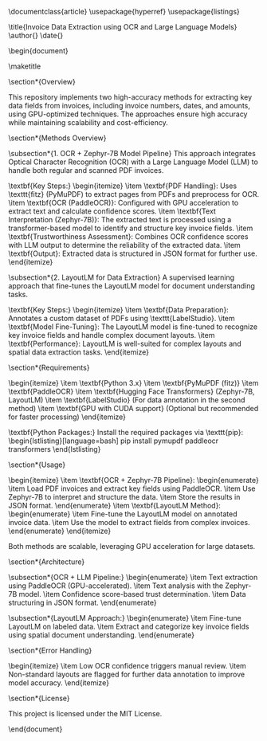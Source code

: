 \documentclass{article}
\usepackage{hyperref}
\usepackage{listings}

\title{Invoice Data Extraction using OCR and Large Language Models}
\author{}
\date{}

\begin{document}

\maketitle

\section*{Overview}

This repository implements two high-accuracy methods for extracting key data fields from invoices, including invoice numbers, dates, and amounts, using GPU-optimized techniques. The approaches ensure high accuracy while maintaining scalability and cost-efficiency.

\section*{Methods Overview}

\subsection*{1. OCR + Zephyr-7B Model Pipeline}
This approach integrates Optical Character Recognition (OCR) with a Large Language Model (LLM) to handle both regular and scanned PDF invoices.

\textbf{Key Steps:}
\begin{itemize}
    \item \textbf{PDF Handling}: Uses \texttt{fitz} (PyMuPDF) to extract pages from PDFs and preprocess for OCR.
    \item \textbf{OCR (PaddleOCR)}: Configured with GPU acceleration to extract text and calculate confidence scores.
    \item \textbf{Text Interpretation (Zephyr-7B)}: The extracted text is processed using a transformer-based model to identify and structure key invoice fields.
    \item \textbf{Trustworthiness Assessment}: Combines OCR confidence scores with LLM output to determine the reliability of the extracted data.
    \item \textbf{Output}: Extracted data is structured in JSON format for further use.
\end{itemize}

\subsection*{2. LayoutLM for Data Extraction}
A supervised learning approach that fine-tunes the LayoutLM model for document understanding tasks.

\textbf{Key Steps:}
\begin{itemize}
    \item \textbf{Data Preparation}: Annotates a custom dataset of PDFs using \texttt{LabelStudio}.
    \item \textbf{Model Fine-Tuning}: The LayoutLM model is fine-tuned to recognize key invoice fields and handle complex document layouts.
    \item \textbf{Performance}: LayoutLM is well-suited for complex layouts and spatial data extraction tasks.
\end{itemize}

\section*{Requirements}

\begin{itemize}
    \item \textbf{Python 3.x}
    \item \textbf{PyMuPDF (fitz)}
    \item \textbf{PaddleOCR}
    \item \textbf{Hugging Face Transformers} (Zephyr-7B, LayoutLM)
    \item \textbf{LabelStudio} (For data annotation in the second method)
    \item \textbf{GPU with CUDA support} (Optional but recommended for faster processing)
\end{itemize}

\textbf{Python Packages:} Install the required packages via \texttt{pip}:
\begin{lstlisting}[language=bash]
pip install pymupdf paddleocr transformers
\end{lstlisting}

\section*{Usage}

\begin{itemize}
    \item \textbf{OCR + Zephyr-7B Pipeline}: 
        \begin{enumerate}
            \item Load PDF invoices and extract key fields using PaddleOCR.
            \item Use Zephyr-7B to interpret and structure the data.
            \item Store the results in JSON format.
        \end{enumerate}
    \item \textbf{LayoutLM Method}: 
        \begin{enumerate}
            \item Fine-tune the LayoutLM model on annotated invoice data.
            \item Use the model to extract fields from complex invoices.
        \end{enumerate}
\end{itemize}

Both methods are scalable, leveraging GPU acceleration for large datasets.

\section*{Architecture}

\subsection*{OCR + LLM Pipeline:}
\begin{enumerate}
    \item Text extraction using PaddleOCR (GPU-accelerated).
    \item Text analysis with the Zephyr-7B model.
    \item Confidence score-based trust determination.
    \item Data structuring in JSON format.
\end{enumerate}

\subsection*{LayoutLM Approach:}
\begin{enumerate}
    \item Fine-tune LayoutLM on labeled data.
    \item Extract and categorize key invoice fields using spatial document understanding.
\end{enumerate}

\section*{Error Handling}

\begin{itemize}
    \item Low OCR confidence triggers manual review.
    \item Non-standard layouts are flagged for further data annotation to improve model accuracy.
\end{itemize}

\section*{License}

This project is licensed under the MIT License.

\end{document}
